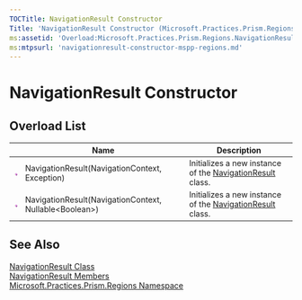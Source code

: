 ```yaml
---
TOCTitle: NavigationResult Constructor
Title: 'NavigationResult Constructor (Microsoft.Practices.Prism.Regions)'
ms:assetid: 'Overload:Microsoft.Practices.Prism.Regions.NavigationResult.\#ctor'
ms:mtpsurl: 'navigationresult-constructor-mspp-regions.md'
---
```



# NavigationResult Constructor

## Overload List

<table>

<thead>
<tr class="header">
<th> </th>
<th>Name</th>
<th>Description</th>
</tr>
</thead>
<tbody>
<tr class="odd">
<td><img src="/patterns-practices/reference/images/public-method.gif" alt="Public method"/></td>
<td>NavigationResult(NavigationContext, Exception)</td>
<td><div class="summary">
Initializes a new instance of the <a href="/patterns-practices/reference/navigationresult-class-mspp-regions" data-raw-source="[NavigationResult](/patterns-practices/reference/navigationresult-class-mspp-regions
)">NavigationResult</a> class.
</div></td>
</tr>
<tr class="even">
<td><img src="/patterns-practices/reference/images/public-method.gif" alt="Public method"/></td>
<td>NavigationResult(NavigationContext, Nullable&lt;Boolean&gt;)</td>
<td><div class="summary">
Initializes a new instance of the <a href="/patterns-practices/reference/navigationresult-class-mspp-regions" data-raw-source="[NavigationResult](/patterns-practices/reference/navigationresult-class-mspp-regions
)">NavigationResult</a> class.
</div></td>
</tr>
</tbody>
</table>

## See Also

[NavigationResult Class](/patterns-practices/reference/navigationresult-class-mspp-regions)  
[NavigationResult Members](/patterns-practices/reference/navigationresult-members-mspp-regions)  
[Microsoft.Practices.Prism.Regions Namespace](/patterns-practices/reference/mspp-regions-namespace)  